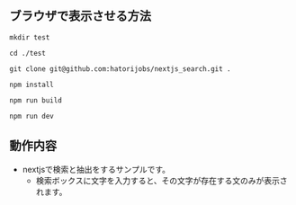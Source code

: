 


## ブラウザで表示させる方法

```
mkdir test

cd ./test

git clone git@github.com:hatorijobs/nextjs_search.git .

npm install 

npm run build

npm run dev

```

## 動作内容

- nextjsで検索と抽出をするサンプルです。
  - 検索ボックスに文字を入力すると、その文字が存在する文のみが表示されます。
